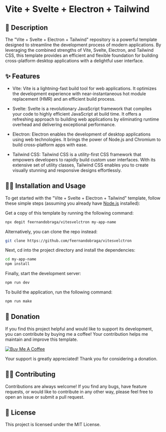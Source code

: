 # Vite + Svelte + Electron + Tailwind

## 🚀 Description
The "Vite + Svelte + Electron + Tailwind" repository is a powerful template designed to streamline the development process of modern applications. By leveraging the combined strengths of Vite, Svelte, Electron, and Tailwind CSS, this template provides an efficient and flexible foundation for building cross-platform desktop applications with a delightful user interface.


## ✨ Features
- Vite: Vite is a lightning-fast build tool for web applications. It optimizes the development experience with near-instantaneous hot module replacement (HMR) and an efficient build process.

- Svelte: Svelte is a revolutionary JavaScript framework that compiles your code to highly efficient JavaScript at build time. It offers a refreshing approach to building web applications by eliminating runtime overhead and delivering exceptional performance.

- Electron: Electron enables the development of desktop applications using web technologies. It brings the power of Node.js and Chromium to build cross-platform apps with ease.

- Tailwind CSS: Tailwind CSS is a utility-first CSS framework that empowers developers to rapidly build custom user interfaces. With its extensive set of utility classes, Tailwind CSS enables you to create visually stunning and responsive designs effortlessly.


## 👨‍💻 Installation and Usage
To get started with the "Vite + Svelte + Electron + Tailwind" template, follow these simple steps (assuming you already have [Node.js](https://nodejs.org/) installed):

Get a copy of this template by running the following command: 
```bash
npx degit feernandobraga/vitesvelctron my-app-name
```
Alternatively, you can clone the repo instead:
```bash
git clone https://github.com/feernandobraga/vitesvelctron
```

Next, cd into the project directory and install the dependencies:
```bash
cd my-app-name
npm install
```

Finally, start the development server:
```bash
npm run dev
```

To build the application, run the following command:
```bash
npm run make
```


## 🍑 Donation
If you find this project helpful and would like to support its development, you can contribute by buying me a coffee! Your contribution helps me maintain and improve this template.

[![Buy Me A Coffee](https://img.shields.io/badge/Buy%20Me%20A%20Coffee-%E2%98%95%EF%B8%8F-orange)](https://www.buymeacoffee.com/feernandobraga)

Your support is greatly appreciated! Thank you for considering a donation.


## 🧙‍♂️ Contributing 
Contributions are always welcome! If you find any bugs, have feature requests, or would like to contribute in any other way, please feel free to open an issue or submit a pull request.


## 📝 License
This project is licensed under the MIT License.